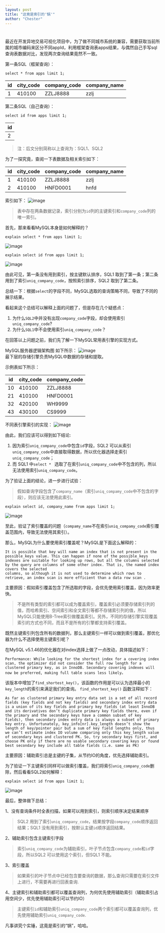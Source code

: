 ```yaml
---
layout: post
title: "这竟是索引的'锅'"
author: "Chester"
---
```


# 


最近在开发异地交易可视化项目中，为了做不同城市系统的兼容，需要获取当前所属的城市编码来区分不同appId，利用框架查询表apps结果，与偶然自己手写sql查询表数据对比，发现两次查询结果竟然不一致。  

第一条SQL（框架查询）：  

```
select * from apps limit 1;
```

id  | city_code | company_code | company_name 
--- | --------- | ------------ | ------------
1   | 410100    | ZZLJ8888     | zzlj

第二条SQL（自己查询）：  

```
select id from apps limit 1;
```

id  | 
--- |
2   |

> 注：后文分别简称以上查询为：SQL1、SQL2

为了一探究竟，查阅一下表数据及相关索引如下：

id  | city_code | company_code | company_name
--- | --------- | ------------ | ------------
1   | 410100    | ZZLJ8888     | zzlj
2   | 410100    | HNFD0001     | hnfd

索引如下：
![image](./images/indexs.png)

> 表中存在两条数据记录，索引分别为`id`列的主键索引和`company_code`列的唯一索引。  

首先，那来看看MySQL本身是如何解释的？

```
explain select * from apps limit 1;
```
![image](./images/explain_1.png)

```
explain select id from apps limit 1;
```
![image](./images/explain_2.png)

由此可见，第一条没有用到索引，按主键默认排序，SQL1 取到了第一条；第二条用到了索引`uniq_company_code`，按照索引排序，SQL2 取到了第二条。

总结一下：根据`select`的字段不同，MySQL选取的查询策略不同，导致了不同的展示结果。

看起来这个总结可以解释上面的问题了，但是存在几个疑惑点：  

1. 为什么`SQL2`中并没有出现`company_code`字段，却会使用索引`uniq_company_code`?  
2. 为什么`SQL1`中不会使用索引`uniq_company_code`？

在回答以上问题之前，我们先了解一下MySQL常用表引擎的实现方式。 

MySQL服务器逻辑架构图 如下所示：
![image](./images/mysql.png)  
最下层的存储引擎负责MySQL中数据的存储和提取。

示例表如下所示：

id   | city_code | company_code 
---- | --------- | ------------
10   | 410100    | ZZLJ8888
21   | 410100    | HNFD0001
32   | 420100    | WH9999
43   | 430100    | CS9999

不同表引擎索引的实现：
![image](./images/index_store.png)

由此，我们应该可以得到如下结论: 

1. 因为索引`uniq_company_code`中包含`id`字段，SQL2 可以从索引`uniq_company_code`中直接取得数据，所以优化器选择走索引`uniq_company_code`；  
2. 而 SQL1 中`select * ` 选取了在索引`uniq_company_code`中不包含的列，所以无法使用索引`uniq_company_code`。 

为了验证上面的结论，进一步进行试验：
> 假如查询字段包含了`company_name`（索引`uniq_compamy_code`中不包含的字段），则应该无法使用此索引。

```
explain select id, company_name from apps limit 1;
```
![image](./images/explain_3.png)

至此，验证了索引覆盖的问题（`compamy_name`不在索引`uniq_compamy_code`索引覆盖范围内，导致无法使用其索引）。

那么，MySQL为什么要使用索引覆盖呢？MySQL是下面这么解释的：

```
It is possible that key will name an index that is not present in the possible_keys value. This can happen if none of the possible_keys indexes are suitable for looking up rows, but all the columns selected by the query are columns of some other index. That is, the named index covers the selected 
columns, so although it is not used to determine which rows to retrieve, an index scan is more efficient than a data row scan .
```
主要原因：假如索引覆盖包含了所选取的字段，会优先使用索引覆盖，因为效率更快。

> 不是所有类型的索引都可以成为覆盖索引，覆盖索引必须要存储索引列的值，而哈希索引、空间索引和全文索引等都不存储索引列的值，所以MySQL只能使用B-Tree索引做覆盖索引。另外，不同的存储引擎实现覆盖索引的方式也不同，而且不是所有的引擎都支持索引覆盖。

既然主键索引列包含所有的数据列，那么主键索引一样可以做到索引覆盖，那优化器为什么不选择使用主键索引呢？

在MySQL v5.1.46的优化器在对index选择上做了一点改动，具体描述如下：

```
Performance: While looking for the shortest index for a covering index scan, the optimizer did not consider the full row length for a clustered primary key, as in InnoDB. Secondary covering indexes will now be preferred, making full table scans less likely。
```

该版本中增加了`find_shortest_key()`，该函数的作用是可以认为选择最小的`key_length`的索引来满足我们的查询。
`find_shortest_key()` 函数注释如下：

```
As far as clustered primary key entry data set is a set of all record fields (key fields and not key fields) and secondary index entry data is a union of its key fields and primary key fields (at least InnoDB and its derivatives don’t duplicate primary key fields there, even if the primary and the secondary keys have a common subset of key fields), then secondary index entry data is always a subset of primary key entry. Unfortunately, key_info[nr].key_length doesn’t show the length of key/pointer pair but a sum of key field lengths only, thus we can’t estimate index IO volume comparing only this key_length value of secondary keys and clustered PK. So, try secondary keys first, and choose PK only if there are no usable secondary covering keys or found best secondary key include all table fields (i.e. same as PK)
```
主要原因：辅助索引总是主键的子集，从节约IO的角度，优先选择辅助索引。

为了验证一下主键索引同样可以做索引覆盖，我们将索引`uniq_company_code`删除，然后看看SQL2如何解释：

```
explain select id from apps limit 1;
```

![image](./images/explain_4.png)


最后，整体做下总结：  

1、没有查询条件时全表扫描，如果可以用到索引，则索引顺序决定结果顺序
> SQL2 用到了索引`uniq_company_code`，结果按字段`company_code`顺序返回结果；SQL1 没有用到索引，按默认主键`id`顺序返回结果。

2、辅助索引包含主键索引字段
> 索引`uniq_company_code`为辅助索引，叶子节点包含`company_code`和`id`字段，所以SQL2 可以使用这个索引，但SQL1 不能。

3、索引覆盖
> 如果索引的叶子节点中已经包含要查询的数据，那么查询只需要在索引文件上进行，不需要再进行回表查询.

4、主键索引和辅助索引都可以覆盖查询列，为何优先使用辅助索引（辅助索引占用空间少，优先使用辅助索引可以节约IO）
> 主键索引`id`和辅助索引`uniq_company_code`两个索引都可以覆盖查询列，优先使用辅助索引`uniq_company_code`.


凡事讲究个实锤，这竟是索引的“锅”，哈哈。



